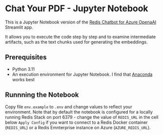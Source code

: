 # Chat Your PDF - Jupyter Notebook

This is a Jupyter Notebook version of the [Redis Chatbot for Azure OpenaAI](https://github.com/alexvasseur/redis-chatbot-azureopenai) Streamlit app.

It allows you to execute the code step by step and to examine intermediate artifacts, such as the text chunks used for generating the embeddings.

## Prerequisites

- Python 3.11
- An execution environment for Jupyter Notebook. I find that [Anaconda](https://www.anaconda.com/download) works best 

## Runnning the Notebook

Copy file `env.example` to `.env` and change values to reflect your environment. Note that by default the notebook is configured for a locally running Redis Stack on port 6379 - change the value of `REDIS_URL` in the cell below `Apply Config` if you want to connect to a Redis Docker container (`REDIS_URL`) or a Redis Emnterprise instance on Azure (`AZURE_REDIS_URL`).
